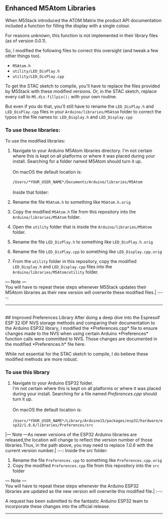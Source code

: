 ## Enhanced M5Atom Libraries
When M5Stack introduced the ATOM Matrix the product API documentation included a function for filling the display with a single colour.

For reasons unknown, this function is not implemented in their library files (as of version 0.0.1).

So, I modified the following files to correct this oversight (and tweak a few other things too).

* `M5Atom.h`
* `utility/LED_DisPlay.h`
* `utility/LED_DisPlay.cpp`

To get the STAC sketch to compile, you'll have to replace the files provided by M5Stack with these modified versions. Or, in the STAC sketch, replace every call to `M5.dis.fillpix();` with your own routine.

But even if you do that, you'll still have to rename the `LED_DisPlay.h` and `LED_DisPlay.cpp` files in your `Arduino/libraries/M5Atom` folder to correct the typos in the file names to: `LED_Display.h` and `LED_Display.cpp`

### To use these libraries:
To use the modified libraries:

1. Navigate to your Arduino M5Atom libraries directory.
I'm not certain where this is kept on all platforms or where it was placed during your install. Searching for a folder named M5Atom should turn it up.<br><br>On macOS the default location is:<br>  
`/Users/*YOUR_USER_NAME*/Documents/Arduino/libraries/M5Atom`<br><br>Inside that folder:

1. Rename the file `M5Atom.h` to something like `M5Atom.h.orig`
1. Copy the modified `M5Atom.h` file from this repository into the `Arduino/libraries/M5Atom` folder.
1. Open the `utility` folder that is inside the `Arduino/libraries/M5Atom` folder.
1. Rename the file `LED_DisPlay.h` to something like `LED_DisPlay.h.orig`
1. Rename the file `LED_DisPlay.cpp` to something like `LED_Display.cpp.orig`
1. From the `utility` folder in this repository, copy the modified `LED_Display.h` and `LED_Display.cpp` files into the `Arduino/libraries/M5Atom/utility` folder.

&mdash; Note &mdash;<br>You will have to repeat these steps whenever M5Stack updates their <br>M5Atom libraries as their new version will overwrite these modified files.|
:---:

---
<br>
## Improved Preferences Library
After doing a deep dive into the Espressif ESP 32 IDF NVS storage methods and comparing their documentation to the Arduino ESP32 library, I modified the *Preferences.cpp* file to ensure changes made to the NVS when using certain Arduino *Preferences* function calls were committed to NVS. Those changes are documented in the modified *Preferences.h* file here.

While not essential for the STAC sketch to compile, I do believe these modified methods are more robust.

### To use this library
1. Navigate to your Arduino ESP32 folder.<br>
I'm not certain where this is kept on all platforms or where it was placed during your install. Searching for a file named *Preferences.cpp* should turn it up.<br><br>On macOS the default location is:<br><br>
`/Users/*YOUR_USER_NAME*/Library/Arduino15/packages/esp32/hardware/esp32/1.0.6/libraries/Preferences/src`  

|&mdash; Note &mdash;As newer versions of the ESP32 Arduino libraries are released,the location will change to reflect the version number of those libraries.Thus, in the path above, you may need to replace *1.0.6* with the current version number.|
:--:
Inside the *src* folder:

1. Rename the file `Preferences.cpp` to something like `Preferences.cpp.orig`
1. Copy the modified `Preferences.cpp` file from this repository into the `src` folder

&mdash; Note &mdash;<br>You will have to repeat these steps whenever the Arduino ESP32 <br>libraries are updated as the new version will overwrite this modified file.|
:--:

A request has been submitted to the fantastic Arduino ESP32 team to incorporate these changes into the official release.

---